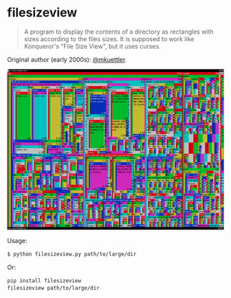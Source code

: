 
# filesizeview

> A program to display the contents of a directory as rectangles
> with sizes according to the files sizes. It is supposed to work
> like Konqueror's "File Size View", but it uses curses.

Original author (early 2000s): [@mkuettler](https://github.com/mkuettler).

![Screenshot](https://github.com/heiner/filesizeview/blob/master/screenshot.png)

Usage:

```sh
$ python filesizeview.py path/to/large/dir
```

Or:

```sh
pip install filesizeview
filesizeview path/to/large/dir
```
